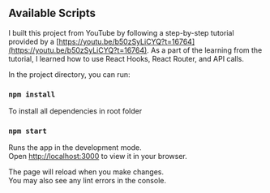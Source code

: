 ## Available Scripts

I built this project from YouTube by following a step-by-step tutorial provided by a [https://youtu.be/b50zSyLiCYQ?t=16764](https://youtu.be/b50zSyLiCYQ?t=16764). As a part of the learning from the tutorial, I learned how to use React Hooks, React Router, and API calls.

In the project directory, you can run:

### `npm install`

To install all dependencies in root folder

### `npm start`

Runs the app in the development mode.\
Open [http://localhost:3000](http://localhost:3000) to view it in your browser.

The page will reload when you make changes.\
You may also see any lint errors in the console.
